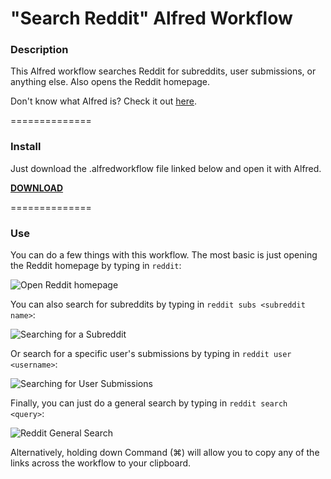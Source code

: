 "Search Reddit" Alfred Workflow
================================

### Description

This Alfred workflow searches Reddit for subreddits, user submissions, or anything else. Also opens the Reddit homepage.

Don't know what Alfred is? Check it out [here](http://www.alfredapp.com/).

==============

### Install

Just download the .alfredworkflow file linked below and open it with Alfred.

__[DOWNLOAD](https://files.ryanverhey.dev/alfred/search-reddit.alfredworkflow)__

==============

### Use

You can do a few things with this workflow. The most basic is just opening the Reddit homepage by typing in `reddit`:

![Open Reddit homepage](http://i.imgur.com/8EiBDUZ.png)

You can also search for subreddits by typing in `reddit subs <subreddit name>`:

![Searching for a Subreddit](http://i.imgur.com/oPHVtxD.png)

Or search for a specific user's submissions by typing in `reddit user <username>`:

![Searching for User Submissions](http://i.imgur.com/cyn1MJx.png)

Finally, you can just do a general search by typing in `reddit search <query>`:

![Reddit General Search](http://i.imgur.com/eYuKTDU.png)

Alternatively, holding down Command (⌘) will allow you to copy any of the links across the workflow to your clipboard.
